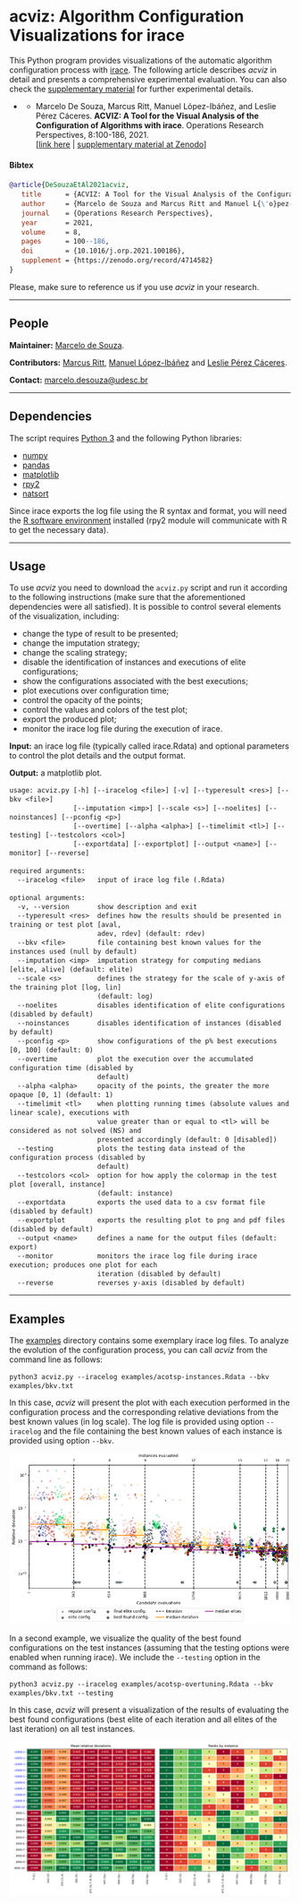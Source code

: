 # acviz: Algorithm Configuration Visualizations for irace

This Python program provides visualizations of the automatic algorithm configuration process with [irace](http://iridia.ulb.ac.be/irace). The following article describes *acviz* in detail and presents a comprehensive experimental evaluation. You can also check the [supplementary material](https://doi.org/10.5281/zenodo.4028904) for further experimental details.

+ + Marcelo De Souza, Marcus Ritt, Manuel López-Ibáñez, and Leslie Pérez Cáceres. **ACVIZ: A Tool for the Visual Analysis of the Configuration of Algorithms with irace**. Operations Research Perspectives, 8:100-186, 2021.<br>
[[link here](https://www.sciencedirect.com/science/article/pii/S2214716021000099) | [supplementary material at Zenodo](https://doi.org/10.5281/zenodo.4028904)]

#### Bibtex
```bibtex
@article{DeSouzaEtAl2021acviz,
   title      = {ACVIZ: A Tool for the Visual Analysis of the Configuration of Algorithms with irace},
   author     = {Marcelo de Souza and Marcus Ritt and Manuel L{\'o}pez-Ib{\'a}{\~n}ez and Leslie P{\'e}rez C{\'a}ceres},
   journal    = {Operations Research Perspectives},
   year       = 2021,
   volume     = 8,
   pages      = 100--186,
   doi        = {10.1016/j.orp.2021.100186},
   supplement = {https://zenodo.org/record/4714582}
}
```

Please, make sure to reference us if you use *acviz* in your research.

***

## People

**Maintainer:** [Marcelo de Souza](https://souzamarcelo.github.io).

**Contributors:** [Marcus Ritt](https://www.inf.ufrgs.br/~mrpritt), [Manuel López-Ibáñez](http://lopez-ibanez.eu) and [Leslie Pérez Cáceres](https://sites.google.com/site/leslieperez).

**Contact:** marcelo.desouza@udesc.br

***

## Dependencies

The script requires [Python 3](https://www.python.org) and the following Python libraries:
+ [numpy](https://numpy.org)
+ [pandas](https://pandas.pydata.org)
+ [matplotlib](https://matplotlib.org)
+ [rpy2](https://rpy2.github.io)
+ [natsort](https://pypi.org/project/natsort)

Since irace exports the log file using the R syntax and format, you will need the [R software environment](https://www.r-project.org) installed (rpy2 module will communicate with R to get the necessary data).

***

## Usage

To use *acviz* you need to download the `acviz.py` script and run it according to the following instructions (make sure that the aforementioned dependencies were all satisfied). It is possible to control several elements of the visualization, including:
+ change the type of result to be presented;
+ change the imputation strategy;
+ change the scaling strategy;
+ disable the identification of instances and executions of elite configurations; 
+ show the configurations associated with the best executions;
+ plot executions over configuration time;
+ control the opacity of the points;
+ control the values and colors of the test plot;
+ export the produced plot;
+ monitor the irace log file during the execution of irace.

**Input:** an irace log file (typically called irace.Rdata) and optional parameters to control the plot details and the output format.

**Output:** a matplotlib plot.

```
usage: acviz.py [-h] [--iracelog <file>] [-v] [--typeresult <res>] [--bkv <file>]
                [--imputation <imp>] [--scale <s>] [--noelites] [--noinstances] [--pconfig <p>]
                [--overtime] [--alpha <alpha>] [--timelimit <tl>] [--testing] [--testcolors <col>]
                [--exportdata] [--exportplot] [--output <name>] [--monitor] [--reverse]

required arguments:
  --iracelog <file>   input of irace log file (.Rdata)

optional arguments:
  -v, --version       show description and exit
  --typeresult <res>  defines how the results should be presented in training or test plot [aval,
                      adev, rdev] (default: rdev)
  --bkv <file>        file containing best known values for the instances used (null by default)
  --imputation <imp>  imputation strategy for computing medians [elite, alive] (default: elite)
  --scale <s>         defines the strategy for the scale of y-axis of the training plot [log, lin]
                      (default: log)
  --noelites          disables identification of elite configurations (disabled by default)
  --noinstances       disables identification of instances (disabled by default)
  --pconfig <p>       show configurations of the p% best executions [0, 100] (default: 0)
  --overtime          plot the execution over the accumulated configuration time (disabled by
                      default)
  --alpha <alpha>     opacity of the points, the greater the more opaque [0, 1] (default: 1)
  --timelimit <tl>    when plotting running times (absolute values and linear scale), executions with
                      value greater than or equal to <tl> will be considered as not solved (NS) and
                      presented accordingly (default: 0 [disabled])
  --testing           plots the testing data instead of the configuration process (disabled by
                      default)
  --testcolors <col>  option for how apply the colormap in the test plot [overall, instance]
                      (default: instance)
  --exportdata        exports the used data to a csv format file (disabled by default)
  --exportplot        exports the resulting plot to png and pdf files (disabled by default)
  --output <name>     defines a name for the output files (default: export)
  --monitor           monitors the irace log file during irace execution; produces one plot for each
                      iteration (disabled by default)
  --reverse           reverses y-axis (disabled by default)
```

***

## Examples

The [examples](examples) directory contains some exemplary irace log files. To analyze the evolution of the configuration process, you can call *acviz* from the command line as follows:

```
python3 acviz.py --iracelog examples/acotsp-instances.Rdata --bkv examples/bkv.txt
```

In this case, *acviz* will present the plot with each execution performed in the configuration process and the corresponding relative deviations from the best known values (in log scale). The log file is provided using option `--iracelog` and the file containing the best known values of each instance is provided using option `--bkv`.

![](./examples/acotsp-instances.png)

In a second example, we visualize the quality of the best found configurations on the test instances (assuming that the testing options were enabled when running irace). We include the `--testing` option in the command as follows:

```
python3 acviz.py --iracelog examples/acotsp-overtuning.Rdata --bkv examples/bkv.txt --testing
```

In this case, *acviz* will present a visualization of the results of evaluating the best found configurations (best elite of each iteration and all elites of the last iteration) on all test instances.

![](./examples/acotsp-overtuning.png)
